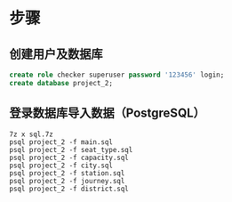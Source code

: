 # 步骤
## 创建用户及数据库
```sql
create role checker superuser password '123456' login;
create database project_2;
```

## 登录数据库导入数据（PostgreSQL）
```shell
7z x sql.7z
psql project_2 -f main.sql
psql project_2 -f seat_type.sql
psql project_2 -f capacity.sql
psql project_2 -f city.sql
psql project_2 -f station.sql
psql project_2 -f journey.sql
psql project_2 -f district.sql
```

